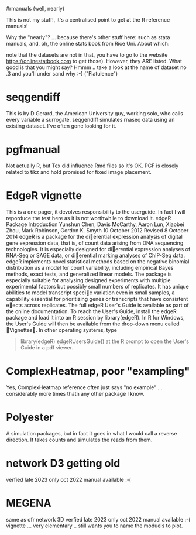 #rmanuals (well, nearly)

This is not my stuff!, it's a centralised point to get at the R reference manuals!

Why the "nearly"? ... because there's other stuff here: such as stata manuals, and, oh,
the online stats book from Rice Uni. About which:

note that the datasets are not in that, you have to go to the website https://onlinestatbook.com to get those).
However, they ARE listed. What good is that you might say?
Hmmm .. take a look at the name of dataset no .3 and you'll under sand why :-)
("Flatulence")

# seqgendiff
This is by D Gerard, the American University guy, working solo, who calls every variable a surrogate.
seqgendiff simulates rnaseq data using an existing dataset.
I've often gone looking for it.

# pgfmanual
Not actually R, but Tex did influence Rmd files so it's OK. PGF is closely related to tikz
and hold promised for fixed image placement.

# EdgeR vignette
This is a one pager, it devolves responsibility to the userguide. In fact I will reporduce the test here as it is not worthwhile to download it.
edgeR Package Introduction
Yunshun Chen, Davis McCarthy, Aaron Lun,
Xiaobei Zhou, Mark Robinson, Gordon K. Smyth
10 October 2012
Revised 8 October 2014
edgeR is a package for the dierential expression analysis of digital gene expression
data, that is, of count data arising from DNA sequencing technologies. It is especially
designed for dierential expression analyses of RNA-Seq or SAGE data, or dierential
marking analyses of ChIP-Seq data.
edgeR implements novel statistical methods based on the negative binomial distribution as a model for count variability, including empirical Bayes methods, exact tests,
and generalized linear models. The package is especially suitable for analysing designed
experiments with multiple experimental factors but possibly small numbers of replicates.
It has unique abilities to model transcript specic variation even in small samples, a capability essential for prioritizing genes or transcripts that have consistent eects across
replicates.
The full edgeR User's Guide is available as part of the online documentation. To
reach the User's Guide, install the edgeR package and load it into an R session by
library(edgeR). In R for Windows, the User's Guide will then be available from the
drop-down menu called Vignettes. In other operating systems, type
> library(edgeR)
> edgeRUsersGuide()
at the R prompt to open the User's Guide in a pdf viewer.

# ComplexHeatmap, poor "exampling"
Yes, ComplexHeatmap reference often just says "no example" ... considerably more times thatn any other package I know.

# Polyester 
A simulation packages, but in fact it goes in what I would call a reverse direction. It takes counts and simulates the reads from them.

# network D3 getting old
verfied late 2023 only oct 2022 manual available :-(

# MEGENA
same as ofr network 3D
verfied late 2023 only oct 2022 manual available :-(
vignette ... very elementary .. still wants you to name the moduels to plot.
